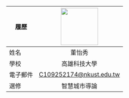 |      履歷        |<img src="https://zh.lovepik.com/image-380496744/puppy-cartoon-happy-little-black-dog-smiling-puppy-pet-dog.html" width=100 height=100/>|
| ---------------- |:-----------------------------:|
| 姓名             | 董怡秀                  |
| 學校             | 高雄科技大學                  |
| 電子郵件         | C109252174@nkust.edu.tw          |
| 選修             | 智慧城市導論                  |
